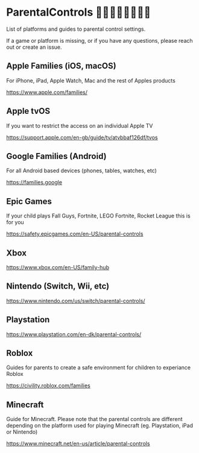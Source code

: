 # ParentalControls 👨🏿‍👩🏼‍👧🏽‍👦🏾
List of platforms and guides to parental control settings.

If a game or platform is missing, or if you have any questions, please reach out or create an issue.

## Apple Families (iOS, macOS)
For iPhone, iPad, Apple Watch, Mac and the rest of Apples products

https://www.apple.com/families/

## Apple tvOS
If you want to restrict the access on an individual Apple TV

https://support.apple.com/en-gb/guide/tv/atvbbaf126df/tvos

## Google Families (Android)
For all Android based devices (phones, tables, watches, etc)

https://families.google

## Epic Games
If your child plays Fall Guys, Fortnite, LEGO Fortnite, Rocket League this is for you

https://safety.epicgames.com/en-US/parental-controls

## Xbox
https://www.xbox.com/en-US/family-hub

## Nintendo (Switch, Wii, etc)
https://www.nintendo.com/us/switch/parental-controls/

## Playstation
https://www.playstation.com/en-dk/parental-controls/

## Roblox
Guides for parents to create a safe environment for children to experiance Roblox

https://civility.roblox.com/families

## Minecraft
Guide for Minecraft. Please note that the parental controls are different depending on the platform used for playing Minecraft (eg. Playstation, iPad or Nintendo)

https://www.minecraft.net/en-us/article/parental-controls
